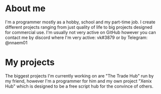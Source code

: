 # About me
I'm a programmer mostly as a hobby, school and my part-time job.
I create different projects ranging from just quality of life to big projects designed for commercial use.
I'm usually not very active on GitHub however you can contact me by discord where I'm very active: vk#3879 or by Telegram: @nnaem01

# My projects
The biggest projects I'm currently working on are "The Trade Hub" run by my friend, however I'm a programmer for him and my own project "Xenix Hub" which is designed to be a free script hub for the convince of others.
